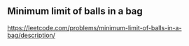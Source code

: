 ## Minimum limit of balls in a bag
https://leetcode.com/problems/minimum-limit-of-balls-in-a-bag/description/
